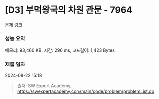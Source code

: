 # [D3] 부먹왕국의 차원 관문 - 7964 

[문제 링크](https://swexpertacademy.com/main/code/problem/problemDetail.do?contestProbId=AWuSgKpqmooDFASy) 

### 성능 요약

메모리: 93,460 KB, 시간: 296 ms, 코드길이: 1,423 Bytes

### 제출 일자

2024-08-22 15:18



> 출처: SW Expert Academy, https://swexpertacademy.com/main/code/problem/problemList.do